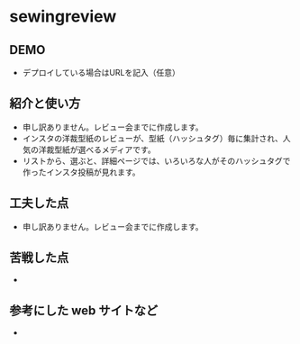 # sewingreview

## DEMO

  - デプロイしている場合はURLを記入（任意）

## 紹介と使い方

  - 申し訳ありません。レビュー会までに作成します。
  - インスタの洋裁型紙のレビューが、型紙（ハッシュタグ）毎に集計され、人気の洋裁型紙が選べるメディアです。
  - リストから、選ぶと、詳細ページでは、いろいろな人がそのハッシュタグで作ったインスタ投稿が見れます。

## 工夫した点

  - 申し訳ありません。レビュー会までに作成します。

## 苦戦した点

  - 

## 参考にした web サイトなど

  - 
